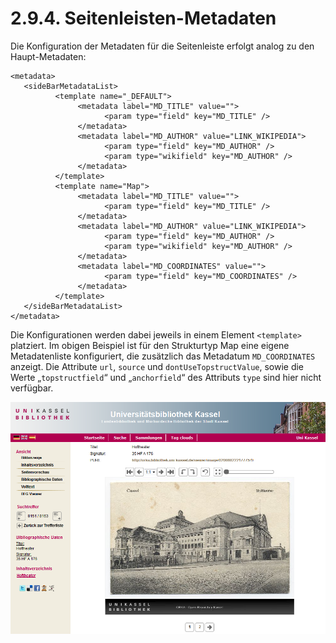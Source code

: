 # 2.9.4. Seitenleisten-Metadaten

Die Konfiguration der Metadaten für die Seitenleiste erfolgt analog zu den Haupt-Metadaten:  


```markup
<metadata>
   <sideBarMetadataList>
          <template name="_DEFAULT">
               <metadata label="MD_TITLE" value="">
                     <param type="field" key="MD_TITLE" />
               </metadata>
               <metadata label="MD_AUTHOR" value="LINK_WIKIPEDIA">
                     <param type="field" key="MD_AUTHOR" />
                     <param type="wikifield" key="MD_AUTHOR" />
               </metadata>
          </template>
          <template name="Map">
               <metadata label="MD_TITLE" value="">
                     <param type="field" key="MD_TITLE" />
               </metadata>
               <metadata label="MD_AUTHOR" value="LINK_WIKIPEDIA">
                     <param type="field" key="MD_AUTHOR" />
                     <param type="wikifield" key="MD_AUTHOR" />
               </metadata>
               <metadata label="MD_COORDINATES" value="">
                     <param type="field" key="MD_COORDINATES" />
               </metadata>
          </template>
   </sideBarMetadataList>
</metadata>
```

Die Konfigurationen werden dabei jeweils in einem Element `<template>` platziert. Im obigen Beispiel ist für den Strukturtyp Map eine eigene Metadatenliste konfiguriert, die zusätzlich das Metadatum `MD_COORDINATES` anzeigt. Die Attribute `url`, `source` und `dontUseTopstructValue`, sowie die Werte „`topstructfield`“ und „`anchorfield`“ des Attributs `type` sind hier nicht verfügbar.

![](../../.gitbook/assets/seitenleiste.png)


